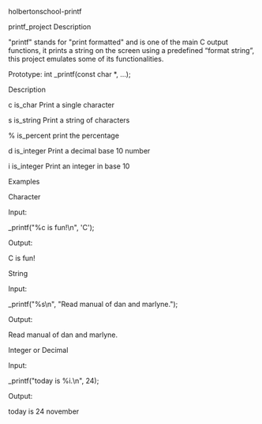holbertonschool-printf

printf_project Description

"printf" stands for "print formatted" and is one of the main C output functions, it prints a string on the screen using a predefined “format string”, this project emulates some of its functionalities.

Prototype: int _printf(const char *, ...);

Description

c is_char Print a single character

s is_string Print a string of characters

% is_percent print the percentage

d is_integer Print a decimal base 10 number

i is_integer Print an integer in base 10

Examples

Character

Input:

_printf("%c is fun!\n", 'C');

Output:

C is fun!

String

Input:

_printf("%s\n", "Read manual of dan and marlyne.");

Output:

Read manual of dan and marlyne.

Integer or Decimal

Input:

_printf("today is %i.\n", 24);

Output:

today is 24 november

